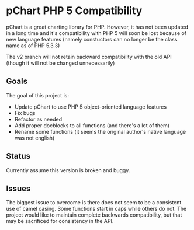 pChart PHP 5 Compatibility
==========================

pChart is a great charting library for PHP. 
However, it has not been updated in a long time and it's compatibility
with PHP 5 will soon be lost because of new language features 
(namely constuctors can no longer be the class name as of PHP 5.3.3)

The v2 branch will not retain backward compatibility with the old API
(though it will not be changed unnecessarily)

## Goals

The goal of this project is:

* Update pChart to use PHP 5 object-oriented language features
* Fix bugs
* Refactor as needed
* Add proper docblocks to all functions (and there's a lot of them)
* Rename some functions (it seems the original author's native language was not english)
 
## Status

Currently assume this version is broken and buggy.

## Issues

The biggest issue to overcome is there does not seem to be a consistent use of camel casing.  Some functions start in caps
while others do not.  The project would like to maintain complete backwards compatibility, but that may be sacrificed for
consistency in the API.
 
